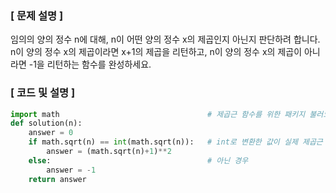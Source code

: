 ### [ 문제 설명 ]
임의의 양의 정수 n에 대해, n이 어떤 양의 정수 x의 제곱인지 아닌지 판단하려 합니다.
n이 양의 정수 x의 제곱이라면 x+1의 제곱을 리턴하고, n이 양의 정수 x의 제곱이 아니라면 -1을 리턴하는 함수를 완성하세요.
&nbsp;
&nbsp;
### [ 코드 및 설명 ]
```python
import math 								# 제곱근 함수를 위한 패키지 불러오기
def solution(n):
    answer = 0
    if math.sqrt(n) == int(math.sqrt(n)):	# int로 변환한 값이 실제 제곱근 값과 동일한 경우
        answer = (math.sqrt(n)+1)**2
    else: 									# 아닌 경우
        answer = -1
    return answer
```